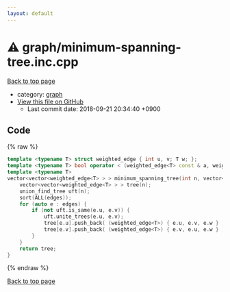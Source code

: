 ```yaml
---
layout: default
---
```


<!-- mathjax config similar to math.stackexchange -->
<script type="text/javascript" async
  src="https://cdnjs.cloudflare.com/ajax/libs/mathjax/2.7.5/MathJax.js?config=TeX-MML-AM_CHTML">
</script>
<script type="text/x-mathjax-config">
  MathJax.Hub.Config({
    TeX: { equationNumbers: { autoNumber: "AMS" }},
    tex2jax: {
      inlineMath: [ ['$','$'] ],
      processEscapes: true
    },
    "HTML-CSS": { matchFontHeight: false },
    displayAlign: "left",
    displayIndent: "2em"
  });
</script>

<script type="text/javascript" src="https://cdnjs.cloudflare.com/ajax/libs/jquery/3.4.1/jquery.min.js"></script>
<script src="https://cdn.jsdelivr.net/npm/jquery-balloon-js@1.1.2/jquery.balloon.min.js" integrity="sha256-ZEYs9VrgAeNuPvs15E39OsyOJaIkXEEt10fzxJ20+2I=" crossorigin="anonymous"></script>
<script type="text/javascript" src="../../assets/js/copy-button.js"></script>
<link rel="stylesheet" href="../../assets/css/copy-button.css" />


# :warning: graph/minimum-spanning-tree.inc.cpp

<a href="../../index.html">Back to top page</a>

* category: <a href="../../index.html#f8b0b924ebd7046dbfa85a856e4682c8">graph</a>
* <a href="{{ site.github.repository_url }}/blob/master/graph/minimum-spanning-tree.inc.cpp">View this file on GitHub</a>
    - Last commit date: 2018-09-21 20:34:40 +0900




## Code

{% raw %}
```cpp
template <typename T> struct weighted_edge { int u, v; T w; };
template <typename T> bool operator < (weighted_edge<T> const & a, weighted_edge<T> const & b) { return make_tuple(a.w, a.u, a.v) < make_tuple(b.w, b.u, b.v); }
template <typename T>
vector<vector<weighted_edge<T> > > minimum_spanning_tree(int n, vector<weighted_edge<T> > edges) { // Kruskal's method, O(E \log E)
    vector<vector<weighted_edge<T> > > tree(n);
    union_find_tree uft(n);
    sort(ALL(edges));
    for (auto e : edges) {
        if (not uft.is_same(e.u, e.v)) {
            uft.unite_trees(e.u, e.v);
            tree[e.u].push_back( (weighted_edge<T>) { e.u, e.v, e.w } );
            tree[e.v].push_back( (weighted_edge<T>) { e.v, e.u, e.w } );
        }
    }
    return tree;
}

```
{% endraw %}

<a href="../../index.html">Back to top page</a>

